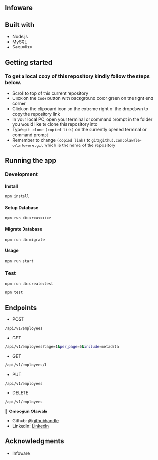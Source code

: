 ## Infoware

## Built with
- Node.js
- MySQL
- Sequelize

## Getting started
### To get a local copy of this repository kindly follow the steps below.
- Scroll to top of this current repository
- Click on the `Code` button with background color green on the right end corner
- Click on the clipboard icon on the extreme right of the dropdown to copy the repository link
- In your local PC, open your terminal or command prompt in the folder you would like to clone this repository into
- Type `git clone (copied link)` on the currently opened terminal or command prompt
- Remember to change `(copied link)` to `git@github.com:olawale-o/infoware.git` which is the name of the repository

## Running the app
### Development
#### Install
```bash
npm install
```

#### Setup Database
```sh
npm run db:create:dev
```

#### Migrate Database
```sh
npm run db:migrate
```

#### Usage
```bash
npm run start
```

### Test
```sh
npm run db:create:test
```

```sh
npm test
```

## Endpoints
- POST
```sh
/api/v1/employees
```
- GET
```sh
/api/v1/employees?page=1&per_page=5&include=metadata
```
- GET
```sh
/api/v1/employees/1
```
- PUT
```sh
/api/v1/employees
```
- DELETE
```sh
/api/v1/employees
```

👤 **Omoogun Olawale**

* Github: [@githubhandle](https://github.com/olawale-o)
* LinkedIn: [LinkedIn](https://www.linkedin.com/in/olawaleomoogun/)

## Acknowledgments

- Infoware